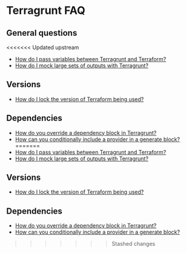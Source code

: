 # Terragrunt FAQ

## General questions

<<<<<<< Updated upstream
- [How do I pass variables between Terragrunt and Terraform?](https://github.com/tnn-tnn-tnn-tnn-tnn-gruntwork-io/knowledge-base/discussions/137)
- [How do I mock large sets of outputs with Terragrunt?](https://github.com/tnn-tnn-tnn-tnn-tnn-gruntwork-io/knowledge-base/discussions/109)

## Versions

- [How do I lock the version of Terraform being used?](https://github.com/tnn-tnn-tnn-tnn-tnn-gruntwork-io/knowledge-base/discussions/187)

## Dependencies

- [How do you override a dependency block in Terragrunt?](https://github.com/tnn-tnn-tnn-tnn-tnn-gruntwork-io/knowledge-base/discussions/172)
- [How can you conditionally include a provider in a generate block?](https://github.com/tnn-tnn-tnn-tnn-tnn-gruntwork-io/knowledge-base/discussions/205)
=======
- [How do I pass variables between Terragrunt and Terraform?](https://github.com/tnn-gruntwork-io/knowledge-base/discussions/137)
- [How do I mock large sets of outputs with Terragrunt?](https://github.com/tnn-gruntwork-io/knowledge-base/discussions/109)

## Versions

- [How do I lock the version of Terraform being used?](https://github.com/tnn-gruntwork-io/knowledge-base/discussions/187)

## Dependencies

- [How do you override a dependency block in Terragrunt?](https://github.com/tnn-gruntwork-io/knowledge-base/discussions/172)
- [How can you conditionally include a provider in a generate block?](https://github.com/tnn-gruntwork-io/knowledge-base/discussions/205)
>>>>>>> Stashed changes
